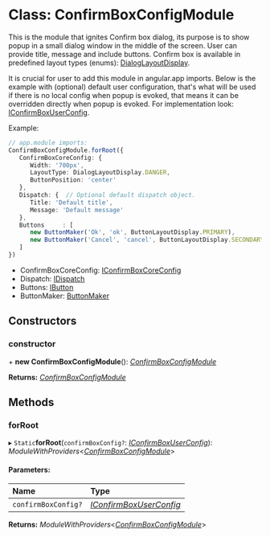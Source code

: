 # Class: ConfirmBoxConfigModule

This is the module that ignites Confirm box dialog, its purpose is to show popup in a
small dialog window in the middle of the screen. User can provide title, message and include buttons.
Confirm box is available in predefined layout types (enums): [DialogLayoutDisplay](#/documentation/Enum:%20DialogLayoutDisplay).

It is crucial for user to add this module in angular.app imports.
Below is the example with (optional) default user configuration, that's what will be used if there is no
local config when popup is evoked, that means it can be overridden directly when popup is evoked.
For implementation look: [IConfirmBoxUserConfig](#/documentation/Interface:%20IConfirmBoxUserConfig).

Example:
```typescript
// app.module imports:
ConfirmBoxConfigModule.forRoot({
   ConfirmBoxCoreConfig: {
      Width: '700px',
      LayoutType: DialogLayoutDisplay.DANGER,
      ButtonPosition: 'center'
   },
   Dispatch: {  // Optional default dispatch object.
      Title: 'Default title',
      Message: 'Default message'
   },
   Buttons     : [
      new ButtonMaker('Ok', 'ok', ButtonLayoutDisplay.PRIMARY),
      new ButtonMaker('Cancel', 'cancel', ButtonLayoutDisplay.SECONDARY)
   ]
})
```
* ConfirmBoxCoreConfig: [IConfirmBoxCoreConfig](#/documentation/Interface:%20IConfirmBoxCoreConfig)
* Dispatch: [IDispatch](#/documentation/Interface:%20IDispatch)
* Buttons: [IButton](#/documentation/Interface:%20IButton)
* ButtonMaker: [ButtonMaker](#/documentation/Class:%20ButtonMaker)

## Constructors

### constructor

\+ **new ConfirmBoxConfigModule**(): [*ConfirmBoxConfigModule*](#/documentation/Class:%20ConfirmBoxConfigModule)

**Returns:** [*ConfirmBoxConfigModule*](#/documentation/Class:%20ConfirmBoxConfigModule)

## Methods

### forRoot

▸ `Static`**forRoot**(`confirmBoxConfig?`: [*IConfirmBoxUserConfig*](#/documentation/Interface:%20IConfirmBoxUserConfig)): *ModuleWithProviders*<[*ConfirmBoxConfigModule*](#/documentation/Class:%20ConfirmBoxConfigModule)\>

#### Parameters:

| Name | Type |
| :------ | :------ |
| `confirmBoxConfig?` | [*IConfirmBoxUserConfig*](#/documentation/Interface:%20IConfirmBoxUserConfig) |

**Returns:** *ModuleWithProviders*<[*ConfirmBoxConfigModule*](#/documentation/Class:%20ConfirmBoxConfigModule)\>
